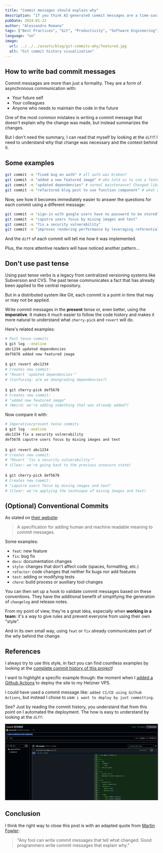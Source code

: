 ```yaml
---
title: "Commit messages should explain why"
description: "If you think AI-generated commit messages are a time-saving feature, you're wrong. If your commit messages summarize what you changed, read this post."
pubDate: 2024-01-22
author: "Alessandro Romano"
tags: ["Best Practices", "Git", "Productivity", "Software Engineering"]
language: "en"
image:
  url: ../../../assets/blog/git-commits-why/featured.jpg
  alt: "Git commit history visualization"
---
```


## How to write bad commit messages

Commit messages are more than just a formality. They are a form of asynchronous communication with:

- Your future self
- Your colleagues
- Anyone who needs to maintain the code in the future

One of the most common mistakes is writing a commit message that doesn't explain why the change was made, but instead summarizes the changes.

But I don't need the summary, I can read that myself by looking at the `diff`!
I need to understand why that change was necessary and the context behind it.

## Some examples

```bash
git commit -m "fixed bug on auth" # all auth was broken?
git commit -m "added a new featured image" # who told us to use a featured image?
git commit -m "updated dependencies" # normal maintenance? Changed libraries? Security issue?
git commit -m "refactored blog post to use function component" # what was wrong with the previous implementation?
```

Now, see how it becomes immediately easier to answer the questions for each commit using a different message:

```bash
git commit -m "sign-in with google users have no password to be stored"
git commit -m "caputre users focus by mixing images and text"
git commit -m "fix a security vulnerability"
git commit -m "improves rendering performance by leveraging referential transparency"
```

And the `diff` of each commit will tell me _how_ it was implemented.

Plus, the more attentive readers will have noticed another pattern...

## Don't use past tense

Using past tense verbs is a legacy from centralized versioning systems like Subversion and CVS. The past tense communicates a fact that has already been applied to the central repository.

But in a distributed system like Git, each commit is a point in time that may or may not be applied.

Write commit messages in the **present** tense or, even better, using the **imperative**.
It makes it much easier to follow the code history and makes it more natural to understand what `cherry-pick` and `revert` will do.

Here's related examples:

```bash
# Past tense commits
$ git log --oneline
abc1234 updated dependencies
def5678 added new featured image

$ git revert abc1234
# Creates new commit:
# "Revert 'updated dependencies'"
# (Confusing: are we downgrading dependencies?)

$ git cherry-pick def5678
# Creates new commit:
# "added new featured image"
# (Weird: we're adding something that was already added?)
```

Now compare it with:

```bash
# Imperative/present tense commits
$ git log --oneline
abc1234 fix a security vulnerability
def5678 caputre users focus by mixing images and text

$ git revert abc1234
# Creates new commit:
# "Revert 'fix a security vulnerability'"
# (Clear: we're going back to the previous unsecure state)

$ git cherry-pick def5678
# Creates new commit:
# "caputre users focus by mixing images and text"
# (Clear: we're applying the technique of mixing images and text)  
```

## (Optional) Conventional Commits

As stated on [their website](https://www.conventionalcommits.org/en/v1.0.0/):

> A specification for adding human and machine readable meaning to commit messages.

Some examples:

- `feat`: new feature
- `fix`: bug fix
- `docs`: documentation changes
- `style`: changes that don't affect code (spaces, formatting, etc.)
- `refactor`: code changes that neither fix bugs nor add features
- `test`: adding or modifying tests
- `chore`: build process or auxiliary tool changes

You can then set up a hook to validate commit messages based on these conventions.
They have the additional benefit of simplifying the generation of `changelog` and release notes.

From my point of view, they're a great idea, especially when **working in a team**: it's a way to give rules and prevent everyone from using their own "style".

And in its own small way, using `feat` or `fix` already communicates part of the _why_ behind the change.

## References

I always try to use this style, in fact you can find countless examples by looking at the [complete commit history of this project](https://github.com/aleromano92/aleromano.com/commits/main/)!

I want to highlight a specific example though: the moment when I [added a Github Actions](https://github.com/aleromano92/aleromano.com/commit/0743094e24e40de33eb52561fa18c24fec28bf05) to deploy the site to my Hetzner VPS.

I could have used a commit message like: `added CI/CD using Github Actions`, but instead I chose to use: `i want to deploy by just committing`.

See? Just by reading the commit history, you understand that from this point on I automated the deployment. The how is easy to understand by looking at the `diff`:

![image](../../../assets/blog/git-commits-why/actions.png)

## Conclusion

I think the right way to close this post is with an adapted quote from [Martin Fowler](https://www.martinfowler.com/):

> "Any fool can write commit messages that tell what changed. Good programmers write commit messages that explain why."  
